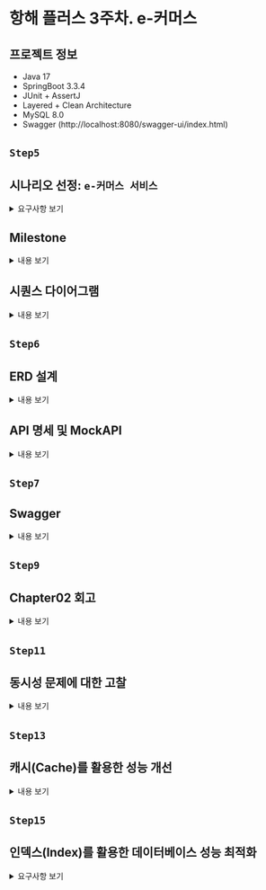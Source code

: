# 항해 플러스 3주차. e-커머스

## 프로젝트 정보
- Java 17
- SpringBoot 3.3.4
- JUnit + AssertJ
- Layered + Clean Architecture
- MySQL 8.0
- Swagger (http://localhost:8080/swagger-ui/index.html)

## `Step5`
## 시나리오 선정: `e-커머스 서비스`
<details>
<summary>요구사항 보기</summary>

### Description
- `e-커머스 상품 주문 서비스`를 구현해 봅니다.
- 상품 주문에 필요한 메뉴 정보들을 구성하고 조회가 가능해야 합니다.
- 사용자는 상품을 여러개 선택해 주문할 수 있고, 미리 충전한 잔액을 이용합니다.
- 상품 주문 내역을 통해 판매량이 가장 높은 상품을 추천합니다.

### Requirements
- 아래 4가지 API 를 구현합니다.
    - 잔액 충전 / 조회 API
    - 상품 조회 API
    - 주문 / 결제 API
    - 인기 판매 상품 조회 API
- 각 기능 및 제약사항에 대해 단위 테스트를 반드시 하나 이상 작성하도록 합니다.
- 다수의 인스턴스로 어플리케이션이 동작하더라도 기능에 문제가 없도록 작성하도록 합니다.
- `동시성 이슈`를 고려하여 구현합니다.
- 재고 관리에 문제 없도록 구현합니다.

### API Specs

`기본 과제`

1️⃣ `주요` 잔액 충전 / 조회 API
- 결제에 사용될 금액을 충전하는 API 를 작성합니다.
- 사용자 식별자 및 충전할 금액을 받아 잔액을 충전합니다.
- 사용자 식별자를 통해 해당 사용자의 잔액을 조회합니다.

2️⃣ `기본` 상품 조회 API
- 상품 정보(ID, 이름, 가격, 잔여수량)을 조회하는 API 를 작성합니다.
- 조회 시점의 상품별 잔여수량이 정확하면 좋습니다.

3️⃣ `주요` 주문 / 결제 API
- 사용자 식별자와 (상품 ID, 수량) 목록을 입력받아 주문하고 결제를 수행하는 API 를 작성합니다.
- 결제는 기 충전된 잔액을 기반으로 수행하며 성공할 시 잔액을 차감해야 합니다.
- 데이터 분석을 위해 결제 성공 시에 실시간으로 주문 정보를 데이터 플랫폼에 전송해야 합니다.
  - 데이터 플랫폼이 어플리케이션 `외부` 라는 가정만 지켜 작업해 주시면 됩니다.
  - 데이터 플랫폼으로의 전송 기능은 Mock API, Fake Module 등 다양한 방법으로 접근해 봅니다.

4️⃣ `기본` 상위 상품 조회 API
- 최근 3일간 가장 많이 팔린 상위 5개 상품 정보를 제공하는 API 를 작성합니다.
- 통계 정보를 다루기 위한 기술적 고민을 충분히 해보도록 합니다.

`심화 과제`

5️⃣ `심화` 장바구니 기능
- 사용자는 구매 이전에 관심 있는 상품들을 장바구니에 적재할 수 있습니다.
- 이 기능을 제공하기 위해 `장바구니에 상품 추가/삭제` API 와 `장바구니 조회` API 가 필요합니다.
- 위 두 기능을 제공하기 위해 어떤 요구사항의 비즈니스 로직을 설계해야 할지 고민해 봅니다.

`💡KEY POINT`

- 동시에 여러 주문이 들어올 경우, 유저의 보유 잔고에 대한 처리가 정확해야 합니다.
- 각 상품의 재고 관리가 정상적으로 이루어져 잘못된 주문이 발생하지 않도록 해야 합니다.

</details>

## Milestone
<details>
<summary>내용 보기</summary>

### 1주차 (2024년 10월 05일 ~ 2024년 10월 11일)
- `주요 목표`: 프로젝트 시작 및 기본 API 설계
- `작업 내용`
  - Milestone 작성
  - 시퀀스 다이어그램 작성
  - ERD 작성
  - API 명세 및 MockAPI 작성

### 2주차 (2024년 10월 12일 ~ 2024년 10월 18일)
- `주요 목표`: 기능 구현
- `작업 내용`
  - 잔액 충전 / 조회 API 구현
  - 상품 조회 API / 상위 상품 조회 API 구현
  - 주문 / 결제 API 구현
  - 장바구니 기능 구현

### 3주차 (2024년 10월 19일 ~ 2024년 10월 25일)
- `주요 목표`: 기능 고도화 및 리팩토링
- `작업 내용`
  - 코드 리팩토링 및 최적화
  - 예외 처리 강화
  - 통합 테스트 작성

</details>

## 시퀀스 다이어그램
<details>
<summary>내용 보기</summary>

### ver. 1주차 (2024년 10월 05일 ~ 2024년 10월 11일)
- 클라이언트, 도메인 모듈, 데이터 플랫폼을 기본 구조로 시퀀스 다이어그램을 작성 
- 추후 과제 요구사항에 맞춰 점차 고도화 예정
- Mermaid 로딩 문제로 인한 다이어그램 통합

### ver. 2주차 (2024년 10월 12일 ~ 2024년 10월 18일)
- 과제 피드백 수정 사항 반영: 서비스명 및 메서드명 표기
- 비지니스 로직 구현에 따른 변경

```mermaid
sequenceDiagram
  actor  Client
  participant UserApplicationService
  participant ProductApplicationService
  participant OrderApplicationService
  participant PaymentApplicationService
  participant CartApplicationService
  participant DataPlatform
  
  Note left of Client: 1. 잔액 조회 API
  Client->>+UserApplicationService: GET /users/balance/{id}
  UserApplicationService->>+DataPlatform: UserService.getPoint(userId)
  DataPlatform-->>-UserApplicationService: User
  UserApplicationService-->>-Client: 200 UserPointResponse 

  Note left of Client: 2. 잔액 충전 API
  Client->>+UserApplicationService: PATCH /users/balance/charge
  UserApplicationService->>+DataPlatform: UserService.chargePoint(userId, amount)
  opt 유효하지 않은 포인트
    UserApplicationService-->>Client: 404 ErrorResponse
  end
  DataPlatform-->>-UserApplicationService: User
  UserApplicationService-->>-Client: 200 UserPointResponse

  Note left of Client: 3. 상품 조회 API
  Client->>+ProductApplicationService: GET /products
  ProductApplicationService->>+DataPlatform: ProductService.getProducts()
  DataPlatform-->>-ProductApplicationService: List<Product> products
  ProductApplicationService-->>-Client: 200 ProductResponse

  Note left of Client: 4. 상위 상품 조회 API
  Client->>+ProductApplicationService: GET /products/popular
  ProductApplicationService->>+DataPlatform: OrderService.popularProducts()
  DataPlatform-->>-ProductApplicationService: List<Long> productIds
  loop [n < productIds.size()]
    ProductApplicationService->>+DataPlatform: ProductService.getProduct(productId)
    DataPlatform-->>-ProductApplicationService: Product
  end
  ProductApplicationService-->>-Client: 200 ProductResponse

  Note left of Client: 5. 주문 API
  Client->>+OrderApplicationService: POST /orders
  loop [n < orderProducts.size()]
    OrderApplicationService->>+DataPlatform: ProductService.reduceProduct(productId, quantity)
    DataPlatform-->>-OrderApplicationService: Product
    opt 상품이 존재하지 않거나, 재고가 부족한 경우
        OrderApplicationService-->>Client: 400 404 ErrorResponse
    end
  end
  OrderApplicationService->>+DataPlatform: OrderService.createOrder(userId, orderLineRequestList)
  DataPlatform-->>-OrderApplicationService: Order
  OrderApplicationService-->>-Client: 200 OrderResponse


  Note left of Client: 6. 결제 API
  Client->>+PaymentApplicationService: POST /payments
  PaymentApplicationService->>+DataPlatform: OrderService.order(orderId)
  DataPlatform-->>-PaymentApplicationService: Order
  opt 주문이 존재하지 않는 경우
    PaymentApplicationService-->>Client: 400 ErrorResponse
  end
  alt
    PaymentApplicationService->>+DataPlatform: UserService.usePoint(userId, totalPrice)
    DataPlatform-->>-PaymentApplicationService: OK
    PaymentApplicationService->>+DataPlatform: PaymentService.payment(userId, SUCCESS)
    DataPlatform-->>-PaymentApplicationService: Payment SUCCESS
    PaymentApplicationService->>+DataPlatform: OrderService.completeOrder(Order)
    DataPlatform-->>-PaymentApplicationService: OK
  else 포인트가 부족한 경우
    PaymentApplicationService->>+DataPlatform: UserService.usePoint(userId, totalPrice)
    DataPlatform-->>-PaymentApplicationService: Exception
    PaymentApplicationService->>+DataPlatform: PaymentService.payment(userId, FAIL)
    DataPlatform-->>-PaymentApplicationService: Payment FAIL
  end
  PaymentApplicationService-->>-Client: 200 PaymentResponse

  Note left of Client: 7. 장바구니 목록 조회
  Client->>+CartApplicationService: POST /carts/{id}
  CartApplicationService->>+DataPlatform: CartService.getCarts(userId)
  DataPlatform-->>-CartApplicationService: List<Cart> carts
  CartApplicationService-->>-Client: 200 CartResponse

  Note left of Client: 8. 장바구니 추가
  Client->>+CartApplicationService: PATCH /carts/add
  CartApplicationService->>+DataPlatform: ProductService.getProduct(productId)
  DataPlatform-->>-CartApplicationService: Product
  opt 상품이 존재하지 않는 경우
    CartApplicationService-->>Client: 400 ErrorResponse
  end
  CartApplicationService->>+DataPlatform: CartService.addCart(userId, quantity, product)
  DataPlatform-->>-CartApplicationService: List<Cart> carts
  CartApplicationService-->>-Client: 200 CartResponse

  Note left of Client: 9. 장바구니 제거
  Client->>+CartApplicationService: PATCH /carts/remove
  CartApplicationService->>+DataPlatform: CartService.removeCart(userId, productId)
  opt 장바구니에 해당 상품이 존재하지 않는 경우
    CartApplicationService-->>Client: 400 ErrorResponse
  end
  CartApplicationService-->>-Client: 200 CartResponse
```
</details>

## `Step6`

## ERD 설계

<details>
<summary>내용 보기</summary>

### ver. 1주차 (2024년 10월 05일 ~ 2024년 10월 11일)
- 히스토리 테이블 제외
- 추후 과제 요구사항에 맞춰 점차 고도화 예정

### ver. 2주차 (2024년 10월 12일 ~ 2024년 10월 18일)
- 과제 피드백 수정 사항 반영

![img.png](docs/step06/img.png)

</details>

## API 명세 및 MockAPI

<details>
<summary>내용 보기</summary>

### (1) 잔액 조회 API
- Endpoint: `GET` /users/balance/{id}
- Summary: 사용자의 잔액을 조회한다.
- Parameter:
  - `id` 사용자 고유 식별자
- ResponseBody:
  - `200` OK
    - `userId`: 사용자 고유 식별자
    - `userName`: 사용자 이름
    - `point`: 포인트 잔액
  ```json
  {
    "userId": "long",
    "userName": "string",
    "point": "long"
  }
  ```
- Example:
  - Response:
    ```json
    {
      "userId": 1,
      "userName": "Alice",
      "point": 100000
    }
    ```
    
### (2) 잔액 충전 API
- Endpoint: `PATCH` /users/balance/charge
- Summary: 사용자의 잔액을 충전한다.
- RequestBody:
  - `userId`: 사용자 고유 식별자
  - `amount`: 충전할 금액
  ```json
  {
    "userId": "long",
    "amount": "long"
  }
  ```
- ResponseBody:
  - `200` OK
    - `userId`: 사용자 고유 식별자
    - `userName`: 사용자 이름
    - `point`: 포인트 잔액
  ```json
  {
    "userId": "long",
    "userName": "string",
    "point": "long"
  }
  ```
- Example:
  - Request:
    ```json
    {
      "userId": 1,
      "amount": 500000
    }
    ``` 
  - Response:
    ```json
    {
       "userId": 1,
       "userName": "Alice",
       "point": 150000
    }
    ```

### (3) 상품 목록 조회 API
- Endpoint: `GET` /products
- Summary: 상품 목록을 조회한다.
- ResponseBody:
  - `200` OK
    - `productId`: 상품 고유 식별자
    - `productName`: 상품명
    - `unitPrice`: 단가
    - `stock`: 재고 수량
  ```json
  [
    {
      "productId": "long",
      "ProductName": "string",
      "unitPrice": "long",
      "stock": "long"
    }
  ]
  ```
- Example:
- Response:
  ```json
  [
    {
      "productId": 1,
      "ProductName": "Laptop",
      "unitPrice": 1500000,
      "stock": 10
    },
    {
      "productId": 2,
      "ProductName": "Smartphone",
      "unitPrice": 800000,
      "stock": 20
    },
    {
      "productId": 3,
      "ProductName": "Headphones",
      "unitPrice": 150000,
      "stock": 50
    },
    {
      "productId": 4,
      "ProductName": "Keyboard",
      "unitPrice": 50000,
      "stock": 30
    },
    {
      "productId": 5,
      "ProductName": "Mouse",
      "unitPrice": 30000,
      "stock": 40
    },
    {
      "productId": 6,
      "ProductName": "Monitor",
      "unitPrice": 300000,
      "stock": 15
    },
    {
      "productId": 7,
      "ProductName": "Tablet",
      "unitPrice": 600000,
      "stock": 25
    },
    {
      "productId": 8,
      "ProductName": "Smartwatch",
      "unitPrice": 250000,
      "stock": 35
    },
    {
      "productId": 9,
      "ProductName": "External Hard Drive",
      "unitPrice": 120000,
      "stock": 20
    },
    {
      "productId": 10,
      "ProductName": "USB Cable",
      "unitPrice": 10000,
      "stock": 100
    }
  ]
  ```

### (4) 상위 상품 조회 API
- Endpoint: `GET` /products/popular
- Summary: 최근 3일간 가장 많이 팔린 상위 5개 상품을 조회한다.
- ResponseBody:
  - `200` OK
    - `productId`: 상품 고유 식별자
    - `productName`: 상품명
    - `unitPrice`: 단가
    - `stock`: 재고 수량
  ```json
  [
    {
      "productId": "long",
      "ProductName": "string",
      "unitPrice": "long",
      "stock": "long"
    }
  ]
  ```
- Example:
  - Response:
    ```json
    [
      {
        "productId": 4,
        "ProductName": "Keyboard",
        "unitPrice": 50000,
        "stock": 30
      },
      {
        "productId": 2,
        "ProductName": "Smartphone",
        "unitPrice": 800000,
        "stock": 20
      },
      {
        "productId": 1,
        "ProductName": "Laptop",
        "unitPrice": 1500000,
        "stock": 10
      },
      {
        "productId": 7,
        "ProductName": "Tablet",
        "unitPrice": 600000,
        "stock": 25
      },
      {
        "productId": 10,
        "ProductName": "USB Cable",
        "unitPrice": 10000,
        "stock": 100
      }
    ]
    ```

### (5) 주문 API
- Endpoint: `POST` /orders
- Summary: 상품을 주문한다.
- RequestBody:
  - `userId`: 사용자 고유 식별자
  - `OrderProductList`: 주문 상품 리스트
    - `productId`: 상품 고유 식별자
    - `quantity`: 주문 수량 
  ```json
  {
    "userId": "long",
    "OrderProductList": [
      {
        "productId": "long",
        "quantity": "long"
      }
    ]
  }
  ```
- ResponseBody:
  - `200` OK
    - `orderId`: 주문 고유 식별자
    - `orderStatus`: 주문 상태 (PENDING: 주문 대기, COMPLETED: 주문 완료, CANCELED: 주문 취소)
    - `productCount`: 주문 상품 수량
    - `totalPrice`: 주문 금액
    ```json
    {
      "orderId": "long",
      "orderStatus": "string",
      "productCount": "long",
      "totalPrice": "long"
    }
    ```
- Example:
  - Request:
    ```json
    {
      "userId":1,
      "OrderProductList": [
        {
          "productId": 2,
          "quantity": 3
        }
      ]
    }
    ``` 
  - Response:
    ```json
    {
      "orderId": 11,
      "orderStatus": "PENDING",
      "productCount": 1,
      "totalPrice": 2400000
    }
    ```

### (6) 결제 API
- Endpoint: `POST` /payments
- Summary: 주문을 결제한다.
- RequestBody:
  - `userId`: 사용자 고유 식별자
  - `orderId`: 주문 고유 식별자
  ```json
  {
    "userId": "long",
    "orderId": "long"
  }
  ```
- ResponseBody:
  - `200` OK
    - `paymentTsid`: 결제 고유 식별자
    - `amount`: 결제 금액
    - `status`: 결제 상태 (SUCCESS: 결제 성공, FAILED: 결제 실패, CANCELLED: 결제 취소)
    ```json
    {
      "paymentId": "long",
      "amount" : "long",
      "paymentStatus" : "string"
    }
    ```
- Example:
  - Request:
    ```json
    {
      "userId": 1,
      "orderId": 11
    }
    ``` 
  - Response:
    ```json
    {
      "paymentId": 1,
      "amount": 2400000,
      "paymentStatus": "FAILED"
    }
    ```

### (7) 장바구니 목록 조회 API
- Endpoint: `GET` /carts/{id}
- Summary: 장바구니 목록을 조회한다.
- Parameter:
  - `id` 사용자 고유 식별자
- ResponseBody:
  - `200` OK
    - `productId`: 장바구니 고유 식별자
    - `productName`: 상품명
    - `quantity`: 장바구니 상품 수량
    - `unitPrice`: 장바구니 상품 단가
    - `cartState`: 장바구니 상품 상태 (AVAILABLE: 구매 가능, OUT_OF_STOCK: 품절)
  ```json
  [
    {
      "productId": "long",
      "productName": "string",
      "quantity": "long",
      "unitPrice": "long",
      "cartState": "string"
    }
  ]
  ```
- Example:
  - Response:
    ```json
    [
      {
        "productId": 1,
        "productName": "Laptop",
        "quantity": 1,
        "unitPrice": 1500000,
        "cartState": "AVAILABLE"
      }
    ]
    ```

### (8) 장바구니 추가 API
- Endpoint: `PATCH` /carts/add
- Summary: 장바구니에 상품을 추가한다.
- RequestBody:
  - `userId`: 사용자 고유 식별자
  - `productId`: 상품 고유 식별자
  - `quantity`: 장바구니 상품 추가 수량
  ```json
  {
    "userId": "long",
    "productId": "long",
    "quantity": "long"
  }
  ```
- ResponseBody:
  - `200` OK
    - `productId`: 장바구니 고유 식별자
    - `productName`: 상품명
    - `quantity`: 장바구니 상품 수량
    - `unitPrice`: 장바구니 상품 단가
    - `cartState`: 장바구니 상품 상태 (AVAILABLE: 구매 가능, OUT_OF_STOCK: 품절)
  ```json
  [
    {
      "productId": "long",
      "productName": "string",
      "quantity": "long",
      "unitPrice": "long",
      "cartState": "string"
    }
  ]
  ```
- Example:
  - Request:
    ```json
    {
      "userId": 1,
      "productId": 1,
      "quantity": 1
    }
    ``` 
  - Response:
    ```json
    [
      {
        "productId": 1,
        "productName": "Laptop",
        "quantity": 1,
        "unitPrice": 1500000,
        "cartState": "AVAILABLE"
      }
    ]
    ```
    
### (9) 장바구니 제거 API
- Endpoint: `PATCH` /carts/remove
- Summary: 장바구니의 상품을 제거한다.
- RequestBody:
  - `userId`: 사용자 고유 식별자
  - `productId`: 상품 고유 식별자
  ```json
  {
    "userId": "long",
    "productId": "long"
  }
  ```
- ResponseBody:
  - `200` OK
    - `productId`: 장바구니 고유 식별자
    - `productName`: 상품명
    - `quantity`: 장바구니 상품 수량
    - `unitPrice`: 장바구니 상품 단가
    - `cartState`: 장바구니 상품 상태 (AVAILABLE: 구매 가능, OUT_OF_STOCK: 품절)
  ```json
  [
    {
      "productId": "long",
      "productName": "string",
      "quantity": "long",
      "unitPrice": "long",
      "cartState": "string"
    }
  ]
  ```
- Example:
  - Request:
    ```json
    {
      "userId": 1,
      "productId": 1
    }
    ``` 
  - Response:
    ```json
    [
      {
        "productId": 1,
        "productName": "Laptop",
        "quantity": 1,
        "unitPrice": 1500000,
        "cartState": "AVAILABLE"
      }
    ]
    ```
    
</details>

## `Step7`
## Swagger
<details>
<summary>내용 보기</summary>

### Swagger: http://localhost:8080/swagger-ui/index.html

![img.png](docs/step07/img.png)

</details>

## `Step9`
## Chapter02 회고
<details>
<summary>내용 보기</summary>

### 1주차 (2024년 10월 05일 ~ 2024년 10월 11일)
프로젝트의 첫 주는 전체적인 방향을 잡는 데 중점을 두었습니다.
시퀀스 다이어그램과 ERD 작성은 비즈니스 로직을 시각적으로 표현하는 데 도움이 되었으며, 명세와 MockAPI 작성을 통해 각 엔드포인트의 역할을 명확히 할 수 있었습니다.
이 과정에서 느낀 점은 초기 설계에 시간을 투자하는 것이 이후 개발의 효율성을 높인다는 것이었습니다. 설계의 중요성을 실감한 주차였습니다.

### 2주차 (2024년 10월 12일 ~ 2024년 10월 18일)
본격적인 기능 구현이 이루어진 주차였습니다.
초기에 설계한 API 명세를 바탕으로 빠르게 개발을 진행할 수 있었지만, 일부 예외 처리 및 경계 조건을 고려하지 못했던 부분에서 시간이 지체되기도 했습니다.
특히, 장바구니와 주문/결제 API에서 비즈니스 로직의 복잡성을 느꼈고, 초기 설계 시 좀 더 구체적인 시나리오를 고려했으면 좋았겠다고 생각했습니다.
이 경험은 설계 단계에서 예외 상황과 경계 조건에 대해 더 깊이 고민해야 함을 깨닫게 해주었습니다.

### 3주차 (2024년 10월 19일 ~ 2024년 10월 25일)
이번 주는 기능을 고도화하고 기존 코드를 개선하는 데 집중했습니다.
초기 설계와 구현된 코드를 기반으로 리팩토링을 진행하며 코드의 가독성과 유지보수성을 높이는 데 주력했습니다. 
통합 테스트 작성은 시스템의 안정성을 확인하는 중요한 과정이었고, 초기 설계와 명세가 잘 되어 있어서 테스트 시 큰 문제가 발생하지 않았습니다.
이 과정에서 다시 한 번 설계가 중요하다는 것을 실감했고, 설계에 더 많은 시간을 투자하는 것이 개발 과정에서의 리스크를 줄이는 데 크게 기여한다는 결론을 내렸습니다.

### 전체적인 회고
설계가 제대로 되어 있다면, 개발 속도는 자연스럽게 빨라지고 리팩토링 시에도 큰 어려움이 없습니다.
설계 단계에서 충분한 시간과 자원을 투자하면, 이후의 개발 과정에서 발생할 수 있는 문제를 미연에 방지할 수 있습니다.
이번 챕터 통해 설계의 중요성을 더욱 깊이 느낄 수 있었으며, 앞으로의 프로젝트에서도 초기 설계에 더 집중하고자 합니다.

</details>

## `Step11`
## 동시성 문제에 대한 고찰
<details>
<summary>내용 보기</summary>

## 동시성 문제(Concurrency Issue)

여러 프로세스나 스레드가 동시에 같은 데이터에 접근하려 할 때 데이터의 일관성을 해칠 수 있는 상황을 말한다.

`동시성 문제`와 함께 확인해야 할 개념이 있다. 

### 공유 자원(Shared Resource)

`공유 자원`은 여러 프로세스나 스레드가 접근할 수 있는 자원을 말한다.

### 경쟁 상태(Race Condition)

`경쟁 상태`는 `공유 자원`을 동시에 읽거나 쓰는 경우 발생할 수 있는 상황으로, `공유 자원`에 접근하는 순서와 타이밍에 따라 실행 결과가 달라지며, 데이터의 일관성이 보장되지 않는 문제가 발생한다. 

`Example` 입출금 문제

![img.png](docs/step11/img.png)

- `Thread-1`과 `Thread-2`는 동시에 계좌 잔액 1,000원을 조회한다.
- `Thread-1`은 500원을 입금하여 계좌 잔액을 1,500원으로 저장한다.
- `Thread-2`는 500원을 인출하여 계좌 잔액을 500원으로 저장한다.

계좌 잔액이 1,000원인 상황에서 `Thread-1`이 500원을 입금하고 `Thread-2`가 500원을 출금한다면 계좌 잔액은 1,000원이어야 한다. 그러나, `공유 자원`인 계좌 잔액에 대해 `Thread-1`과 `Thread-2` 사이에서 `경쟁 상태`가 발생할 수 있으며 최종 계좌 잔액은 1,000원이 아닐 가능성이 있다.

그렇다면 이러한 상황은 왜 발생하는 것일까?

바로, `원자성(Atomicity)`과 `가시성(Visibility)`이 보장되지 않았기 때문이다.

`원자성`은 하나의 작업이 중간에 끼어들거나 나누어지지 않고, 완전히 실행되거나 전혀 실행되지 않아야 함을 말한다. 즉, 계좌 잔액을 조회하고 값을 변경한 후, 변경된 값을 저장하는 것이 모두 하나의 단위 작업으로 실행 되어야 한다.

`가시성`은 하나의 프로세스나 스레드가 수정한 값을 다른 프로세스나 스레드가 즉시 확인할 수 있어야 함을 의미한다. 위 그림과 같이, `Thread-1`이 변경한 계좌 잔액이 `Thread-2`에 반영되지 않아 데이터의 일관성이 깨질 수 있다.

### 임계 영역(Critical Section)

![img.png](docs/step11/img01.png)

(출처: https://nailyourinterview.org/interview-resources/operating-systems/critical-section-problem/)

`공유 자원`에 접근하는 영역을 `임계 영역`이라고 하며, `경쟁 상태`가 발생하는 영역이다.

`임계 영역`에서 `동기화 기법`을 통해 `경쟁 상태`를 해결할 수 있으며, 설계시 고려해야 할 조건이 있다. 

1. `상호 배제(Mutual Exclusion)`: 임계 영역에 동시에 하나의 프로세스나 스레드만 접근할 수 있도록 보장하는 특성을 말한다.
2. `진행(Progress)`: 임계 영역에 진입하려는 스레드가 하나라도 있을 경우, 다른 스레드가 해당 진입을 방해하지 않도록 보장하는 특성을 말한다.
3. `한정 대기(Bounded Waiting)`: 스레드가 임계 영역에 들어가기 위해 무한히 기다리지 않도록 보장하는 특성을 말한다.

`동기화 기법`에는 대표적으로 `lock`, `synchronized`키워드를 활용하는 방법이 있으며, `Chapter01. TDD & Clean Architecture`에서 학습했던 내용이다.

이번 과제에서는 데이터베이스에서 발생할 수 있는 동시성 문제를 파악하고 해결해보고자 한다.

## 데이터베이스의 동시성 문제

다수의 사용자가 동시에 데이터베이스에 접근하여 동일한 데이터를 조회하거나 수정하는 상황이 발생한다.

이때, 발생할 수 있는 동시성 문제는 아래와 같다.

### 갱신 분실(Lost Update)

`갱신 분실`은 여러 트랜잭션이 동시에 데이터를 수정하면서 하나의 트랜잭션 작업의 결과가 분신되는 문제를 말한다.

![img_1.png](docs/step11/img02.png)

- `Transaction1`이 상품 재고(10개)를 조회한다. 
- `Transaction2`도 상품 재고(10개)를 조회한다.
- `Transaction1`이 상품 재고를 20개로 업데이트한다.
- `Transaction2`도 상품 재고를 5개로 업데이트한다.

`Transaction1`의 업데이트가 `Transaction2`의 업데이트에 의해 분실되는 상황이 발생한다.

### 모순성(Inconsistency)



## 데이터베이스의 동시성 문제 해결 방안

그렇다면, 동시성 문제를 해결할 수 있는 방법은 무엇이 있을까?


## 이커머스 과제에서의 동시성 문제 해결

데이터베이스의 동시성 문제를 해결하기 위한 동시성 제어 기법에는 `Database Lock`과 `Redis`를 활용한`Distributed Lock`이 있다. 테스트를 통해 동시성 제어 기법을 비교하여 이번 과제에서 발생할 수 있는 동시성 문제를 해결하고자 한다.

동시성 제어 기법을 비교하기 위한 테스트는 아래 테스트 시나리오를 바탕으로 `JMeter`를 활용하여 진행하였다.

```
[시나리오]

최초 재고가 10,000개인 특정 상품(Laptop)에 대해 아래와 같이 요청을 보낸다.

100명의 사용자가 동시에 재고 1개 차감 요청
1,000명의 사용자가 동시에 재고 1개 차감 요청
5,000명의 사용자가 동시에 재고 1개 차감 요청
```

재고 차감 로직은 아래와 같이 구현하였다.

```java
@Transactional
public Product reduceProduct(long productId, long quantity) {
    
    // 01. 재고 조회 
	Product product = productRepository.findById(productId)
			.orElseThrow(() -> new IllegalStateException(ExceptionMessage.PRODUCT_NOT_FOUND.getMessage()));
    
    // 02. 재고 차감
	product.reduceStock(quantity);

    // 03. 저장
	return productRepository.save(product);
}
```

### CASE01. 트랜잭션 격리 수준

현재 데이터베이스에 설정된 트랜잭션 격리 수준을 확인하기 위해 쿼리문 `SELECT @@GLOBAL(or SESSION).transaction_isolation`을 실행하였다.

![img.png](docs/step11/img03.png)

InnoDB의 기본값인 `REPEATABLE_READ`로 설정되어 있는 것을 확인하였다.

`REPEATABLE_READ` 상태에서 테스트를 진행하였으며, `Dirty Read`는 방지할 수 있으나, 여전히 `Lost Upate`나 `Phantom Read` 문제가 발생할 가능성이 있다. 테스트 결과는 아래와 같았다.

`테스트 결과`

`상품 재고`

![img.png](docs/step11/img04.png)
![img_1.png](docs/step11/img05.png)
![img_2.png](docs/step11/img06.png)

`JMeter`

![img_3.png](docs/step11/img07.png)

최종 상품 재고는 `3,900`이어야 하지만 `9,301`인 것을 확인할 수 있다. 

일부 재고 차감 요청이 누락되거나, 잘못된 재고 수량으로 갱신된 것으로 보인다.

`REPEATABLE_READ`는 같은 트랜잭션 내에서 데이터의 일관성을 어느 정도 보장하지만, 다수의 요청이 동시에 발생할 때 데이터 일관성을 보장하지 못하는 것으로 보인다.

따라서, 추가적인 동시성 제어 기법이 필요하다.

### CASE02. 낙관적 락(Optimistic Lock) 적용

`@Version`필드를 통해 버전 관리를 설정하고, `@Lock(LockModeType.OPTIMISTIC)`으로 `낙관적 락`을 적용하였다.

```java
@Version
private long version;

@Lock(LockModeType.OPTIMISTIC)
Optional<ProductEntity> findById(long id);
```
각 트랜잭션은 재고를 수정하기 전 버전 정보를 확인하여, 수정 중 데이터가 다른 트랜잭션에 의해 변경되었을 경우 충돌을 감지한다.

`테스트 결과`

`상품 재고`

![img_4.png](docs/step11/img08.png)
![img_5.png](docs/step11/img09.png)
![img_6.png](docs/step11/img10.png)

`JMeter`

![img_7.png](docs/step11/img11.png)

충돌로 인해 89.9%의 트랜잭션에서 `ObjectOptimisticLockingFailureException`이 발생한 것을 확인할 수 있다. 해당 요청은 자동으로 롤백되었으며, 증가한 버전 만큼 상품 재고가 차감된 것을 확인 할 수 있다.

`낙관적 락`은 충돌이 많은 환경에서 다수의 트랜잭션이 반복적으로 실패할 수 있어 재시도 로직이 필요할 것으로 보인다.

`implementation("org.springframework.retry:spring-retry")`의 `@Retryable` 어노테이션을 활용하여 재시도 로직을 쉽게 구현할 수 있다.

```java
@Transactional
@Retryable(
        retryFor = {ObjectOptimisticLockingFailureException.class},
        maxAttempts = 3,
        backoff = @Backoff(delay = 500)
)
public Product reduceProduct(long productId, long quantity) {

    Product product = productRepository.findById(productId)
            .orElseThrow(() -> new IllegalStateException(ExceptionMessage.PRODUCT_NOT_FOUND.getMessage()));

    product.reduceStock(quantity);

    return productRepository.save(product);
}
```

재시도 로직을 추가한다면 충돌로 인한 실패율이 낮아져 전반적으로 처리율이 개선될 것으로 예상되며, 재시도로 인한 DB 부하가 증가할 것으로 예상된다.

### CASE03. 비관적 락(Pessimistic Lock) 적용

`@Lock(LockModeType.PESSIMISTIC_WRITE)`으로 `비관적 락`을 적용하여 다른 트랜잭션이 해당 자원을 수정하지 못하도록 하였다.

```java
@Lock(LockModeType.PESSIMISTIC_WRITE)
Optional<ProductEntity> findById(long id);
```
`테스트 결과`

`상품 재고`

![img.png](docs/step11/img12.png)
![img_1.png](docs/step11/img13.png)
![img_2.png](docs/step11/img14.png)

`JMeter`

![img_3.png](docs/step11/img15.png)

상품 재고 차감이 정확하게 이루어진 것을 확인할 수 있다. 그러나 `비관적 락`으로 인해 다수의 요청이 대기 상태로 전환 되면서, 처리 시간이 증가한 것을 확인할 수 있다.

### CASE04. 분산 락(Distributed Lock) 적용

`Redis`는 `RedLock`알고리즘을 통해 `Lock`을 제공하며, `Jedis`, `Lettuce`, `Redisson` 다양한 라이브러리를 활용할 수 있다.

`Redisson`을 활용하여 분산락을 구현하기 위해 `implementation("org.redisson:redisson-spring-boot-starter:3.37.0")` 의존성을 추가하였다.

```java
@Target(ElementType.METHOD)
@Retention(RetentionPolicy.RUNTIME)
public @interface DistributedLock {

  String key();

  TimeUnit timeUnit() default TimeUnit.MILLISECONDS;

  long waitTime() default 5000L;

  long leaseTime() default 3000L;
}


@Slf4j
@Aspect
@Component
@RequiredArgsConstructor
public class DistributedLockAop {

  private final RedissonClient redissonClient;

  @Around("@annotation(io.hhplus.ecommerce.common.annotation.DistributedLock)")
  public Object lock(ProceedingJoinPoint joinPoint) throws Throwable {
    MethodSignature methodSignature = (MethodSignature) joinPoint.getSignature();
    DistributedLock distributedLock = methodSignature.getMethod().getAnnotation(DistributedLock.class);

    String key = (String) CustomSpringELParser.getDynamicValue(methodSignature.getParameterNames(), joinPoint.getArgs(), distributedLock.key());

    RLock lock = redissonClient.getLock("LOCK:" + key);

    try {

      boolean available = lock.tryLock(distributedLock.waitTime(), distributedLock.leaseTime(), distributedLock.timeUnit());

      if (!available) {
        throw new IllegalStateException(ExceptionMessage.REDIS_LOCK_ACQUIRE_FAILED.getMessage());
      }

      log.info("락 획득(KEY: {})", key);
      return joinPoint.proceed();
    } catch (InterruptedException e) {
      throw new IllegalStateException(ExceptionMessage.REDIS_LOCK_ACQUIRE_FAILED.getMessage());
    } finally {
      lock.unlock();
      log.info("락 해제(KEY: {})", key);
    }
  }
}

@DistributedLock(key = "'product'.concat(':').concat(#productId)")
public ProductResponse reduceProduct(long productId, long amount) {
    return ProductResponse.from(productService.reduceProduct(productId, amount));
}

@Transactional
public Product reduceProduct(long productId, long quantity) {

  Product product = productRepository.findById(productId)
          .orElseThrow(() -> new IllegalStateException(ExceptionMessage.PRODUCT_NOT_FOUND.getMessage()));

  product.reduceStock(quantity);

  return productRepository.save(product);
}
```
![img_5.png](docs/step11/img16.png)

위 그림과 같이 각 요청은 락 획득을 성공한 후 트랜잭션을 시작하여 상품 재고를 차감하고 트랜잭션이 종료된 후 락을 해제한다.

`테스트 결과`

`상품 재고`

![img_4.png](docs/step11/img17.png)
![img_6.png](docs/step11/img18.png)
![img_7.png](docs/step11/img19.png)

`JMeter`

![img_8.png](docs/step11/img20.png)

발생한 1.21%의 예외는 락을 획득하지 못한 요청에서 발생하였으며, 해당 예외를 제외한 요청에 대한 상품 재고 차감은 정확히 반영된 것을 확인하였다.

### 포인트 충전 및 차감 로직

`포인트`는 개별적으로 관리되어 해당 자원에 접근하는 주체가 명확히 구분된다.

충돌 가능성이 낮고, 충돌이 발생하더라도 재시도가 용이하므로, `낙관적 락(Optimistic Lock)`을 통해 동시성 문제를 해결하고자 한다.

### 상품 재고 차감 로직

`상품 재고`는 동시에 여러 사용자가 동일한 상품에 접근할 수 있으며, 충돌 시 재고 수량의 정확한 유지가 필수적이다. 

특히 동시에 다수의 차감 요청이 발생할 가능성이 높아, 명확한 동시성 제어 기법이 필요할 것으로 보인다.

`Redis 분산 락(Distributed Lock)` 또는 `비관적 락(Pessimistic Lock)`을 통해 동시성 문제를 제어하고자 한다.

`Redis 분산 락(Distributed Lock)`

여러 서버에서 접근하더라도 Redis 락을 통해 일관성 있게 재고를 관리할 수 있으며, 락 타임아웃과 같은 부하 제어가 가능하다.

Redis 분산 락을 사용해 특정 상품의 재고 차감 시 락을 선점하고, 재고 차감 로직이 완료된 후 락을 해제하는 방식으로 구현한다.

재시도 로직과 함께 타임아웃을 설정하여 락 점유 시간이 길어지는 것을 방지하고, 응답 속도를 최적화할 수 있다.

`비관적 락(Pessimistic Lock)`

충돌 가능성을 원천적으로 차단하여, 재고 차감 로직이 확실하게 일관성을 유지할 수 있다.

트랜잭션 시작 시 PESSIMISTIC_WRITE 락을 사용해 자원을 점유한 후, 재고 차감 완료 후에 락을 해제한다.

비관적 락의 경우 대기 시간이 증가할 수 있는 단점이 있다.

### 결론

1. 포인트 충전 및 차감 로직 
   - 낙관적 락
   - 충돌 발생 시 재시도를 통해 일관성을 유지하며, 락 유지 비용을 최소화하여 성능을 보장한다.
      
2. 상품 재고 차감 로직
   - Redis 분산 락
   - 분산 환경에서 재고 일관성을 보장할 수 있도록 Redis 분산 락을 사용하고, 높은 동시성 환경에서도 안전하게 재고를 관리할 수 있다.

</details>

## `Step13`
## 캐시(Cache)를 활용한 성능 개선
<details>
<summary>내용 보기</summary>

`캐시(Cache)`는 자주 접근하는 데이터를 메모리에 저장하여 빠르게 제공하는 방식을 말한다.

이커머스 시나리오의 `API`를 분석하고 캐시를 활용하여 성능을 개선하고자 한다.

## `API` 분석 및 개선

사용자가 호출하는 빈도가 높고 캐시를 통한 성능 개선 효과가 클 것으로 예상되는 `API`를 선정하였다.

### 1. 상품 목록 조회 API (`GET` /api/products) 

- **분석**
  - 해당 `API`는 `findAll`을 통해 모든 상품 데이터를 조회한다.
  - 상품 데이터가 많아질수록 조회 시간이 길어질 가능성이 있다.
  - 여러 사용자가 동시에 요청할 경우 데이터베이스에 부하가 발생할 가능성이 크다.


- **성능 비교 테스트**
  ```
  [시나리오]
  
  상품 데이터 1,000건을 100명의 사용자가 10회 호출한다.
  ```
  위 시나리오를 바탕으로, `JMeter`를 활용하여 부하 테스트를 진행하였다.

  - `Thread Group` 설정  
    ![img.png](docs/step13/img.png)

  - [기존] 상품 목록 조회 API 
    ![img.png](docs/step13/img01.png)
    ```
    [결과]
    - 총 요청수: 1,000건
    - 성공률: 100%
    - 최대 응답시간: 1,268ms
    - 최소 응답시간: 28ms
    - 평균 응답시간: 472ms
    - TPS(Transaction Per Second): 165.9/sec 
    ```
    1,000건의 모든 요청에서 데이터베이스를 직접 조회한 결과로, `평균 응답시간`은 `472ms`, `TPS`는 `165.9/sec`으로 측정되었다.
  
  
  그렇다면 상품 데이터 1,000건을 캐싱한다면 결과는 어떻게 달라지게 될까?


- **개선 과정 및 테스트**  

  빠른 데이터 읽기/쓰기 성능을 제공하는 `Redis`를 활용하여 캐시 서버를 구성하였다.
  
  데이터를 찾을때 우선 캐시에 저장된 데이터가 있는지 우선적으로 확인하는 `Look Aside(Lazy Loading) 패턴`을 캐시 전략으로 선택하였다.
  
  `RedisConfig.java`
  ```java
  
  @Bean
  public CacheManager cacheManager(RedissonConnectionFactory redissonConnectionFactory) {

    ObjectMapper objectMapper = new ObjectMapper();
    objectMapper.activateDefaultTyping(objectMapper.getPolymorphicTypeValidator(), ObjectMapper.DefaultTyping.NON_FINAL);
    
    RedisCacheConfiguration redisCacheConfiguration = RedisCacheConfiguration.defaultCacheConfig()
        .serializeKeysWith(RedisSerializationContext.SerializationPair.fromSerializer(new StringRedisSerializer()))
        .serializeValuesWith(RedisSerializationContext.SerializationPair.fromSerializer(new GenericJackson2JsonRedisSerializer(objectMapper)));

    return RedisCacheManager.builder(redissonConnectionFactory)
        .cacheDefaults(redisCacheConfiguration)
        .build();
  }
  ```
  `ProductApplicationService.java`
  ```java
  @Override
  @Cacheable(cacheNames = "products", key = "'allProducts'")
  public Products getProducts() {
      return Products.from(productRepository.findAll());
  }
  ```
  - `Redis`
  ![img02.png](docs/step13/img02.png)  

  - [변경] 상품 목록 조회 API
    ![img03.png](docs/step13/img03.png)
    ```
    [결과]
    - 총 요청수: 1,000건
    - 성공률: 100%
    - 최대 응답시간: 1,867ms
    - 최소 응답시간: 7ms
    - 평균 응답시간: 242ms
    - TPS(Transaction Per Second): 316.7/sec
    ```
    상품 데이터 1,000건을 캐싱한 후 조회한 결과로, `평균 응답시간`은 `242ms`, `TPS`는 `316.7/sec`으로 측정되었다.
    
    초기 60건의 요청에서 `Cache Miss`가 발생하여 데이터베이스에서 데이터를 조회하는 현상이 나타났다.

    `Cache Warming`된 상태에서도 테스트를 진행하였으며, 결과는 아래와 같다.
    
    ![img_1.png](docs/step13/img04.png)
    ```
    [결과]
    - 총 요청수: 1,000건
    - 성공률: 100%
    - 최대 응답시간: 464ms
    - 최소 응답시간: 6ms
    - 평균 응답시간: 127ms
    - TPS(Transaction Per Second): 438.8/sec
    ```
    `평균 응답시간`은 `127ms`, `TPS`는 `438.8/sec`으로 측정되었다.
  

- **결론**

  성능 비교 테스트를 통해 캐시를 적용함으로써 성능이 크게 개선된 것을 확인할 수 있었다.

  `평균 응답 시간`은 캐시 적용 전 `472ms`에서 캐시 적용 후 `127ms`로 약 세 배가량 빨라졌으며, `TPS`는 `438.8/sec`로 기존보다 두 배 이상 증가하였다. 특히, Cache Warming 이후에는 일관된 성능을 제공하며 데이터베이스 부하가 크게 감소한 것이 인상적이었다.
    
  그러나, 모든 상품 데이터를 캐싱하는 방식은 부적절하다고 생각한다. 페이징 처리를 통해 데이터를 나누어 조회하는 방식으로도 충분히 개선될 것으로 보인다.
    
### 2. 상위 상품 조회 API (`GET` /api/products/popular)

- **분석**
  - 해당 `API`는 지난 3일간의 인기 상품 5개를 조회한다.
  - 지난 3일간의 주문 데이터를 기반으로 인기 상품 ID를 조회하고, 각 상품 ID에 해당하는 상품 데이터를 조회하여 반환한다.
  - 상품 및 주문 데이터가 많아질수록 조회 시간이 길어질 가능성이 있다.
  - 여러 사용자가 동시에 요청할 경우 데이터베이스에 부하가 발생할 가능성이 크다.


- **성능 비교 테스트**
  ```
  [시나리오]
  
  - 상품 데이터 1,000건
  - 주문 데이터 10,000건
  
  위 데이터에 대해 100명의 사용자가 10회 호출한다.
  ```

  - [기존] 상품 목록 조회 API
    ![img.png](docs/step13/img05.png)
    ```
    [결과]
    - 총 요청수: 1,000건
    - 성공률: 100%
    - 최대 응답시간: 2,204ms
    - 최소 응답시간: 113ms
    - 평균 응답시간: 1,338ms
    - TPS(Transaction Per Second): 70.9/sec
    ```
    `평균 응답시간`은 `1,338ms`, `TPS`는 `70.9/sec`으로 측정되었다.


- **개선 과정 및 테스트**
  
  `OrderService`의 `getPopularProducts`는 주문 데이터를 집계하기 위해 `GROUP BY`, `SUM` 같은 집계 함수를 사용하고 있으며, 이는 데이터베이스의 부하를 발생시킬 가능성이 높다. 

  또한 지난 3일간의 인기 상품을 조회하는 것이므로 모든 요청에 주문 데이터를 집계하는 것은 불필요한 중복 계산이 발생한다.

  이와 같은 문제를 해결하기 위해 결과를 캐싱하여 성능을 개선하고자 한다.

  `RedisConfig.java`
  ```java
  @Bean
  public CacheManager cacheManager(RedissonConnectionFactory redissonConnectionFactory) {
  
      ObjectMapper objectMapper = new ObjectMapper();
      objectMapper.activateDefaultTyping(objectMapper.getPolymorphicTypeValidator(), ObjectMapper.DefaultTyping.NON_FINAL);

      RedisCacheConfiguration redisCacheConfiguration = RedisCacheConfiguration.defaultCacheConfig()
              .serializeKeysWith(RedisSerializationContext.SerializationPair.fromSerializer(new StringRedisSerializer()))
              .serializeValuesWith(RedisSerializationContext.SerializationPair.fromSerializer(new GenericJackson2JsonRedisSerializer(objectMapper)));
      
      Map<String, RedisCacheConfiguration> redisCacheConfigurations = new HashMap<>();
      redisCacheConfigurations.put("products", redisCacheConfiguration.entryTtl(Duration.ofSeconds(86400)));

      return RedisCacheManager.builder(redissonConnectionFactory)
              .cacheDefaults(redisCacheConfiguration)
              .withInitialCacheConfigurations(redisCacheConfigurations)
              .build();
  }
  ```
  `TTL(Time-To-Live) 설정`: 하루 단위로 데이터가 갱신되므로, 86400(24시간)으로 설정하였다. 
  
  `OrderApplicationService.java`
  ```java
  @Override
  @Cacheable(cacheNames = "products", key = "'popularProductsIds'")
  public List<Long> getPopularProducts(LocalDateTime startDateTime, LocalDateTime endDateTime) {
      return orderRepository.findPopularProducts(startDateTime, endDateTime);
  }
  ```
  
  `OrderScheduler.java`
  ```java
  @Component
  @RequiredArgsConstructor
  public class OrderScheduler {
  
      private final OrderService orderService;
  
      @Scheduled(cron = "0 0 0 * * *")
      @CacheEvict(cacheNames = "popularProducts", key = "'popularProductsIds'")
      public void refreshPopularProductsCached() {
          LocalDateTime now = LocalDateTime.now();
          LocalDateTime startDateTime = now.minusDays(3).toLocalDate().atStartOfDay();
          LocalDateTime endDateTime = now.minusDays(1).toLocalDate().atTime(23, 59, 59);
  
          orderService.getPopularProducts(startDateTime, endDateTime);
      }
  }
  ```
  매일 자정(00시 00분) 주문 집계 데이터에 캐시를 갱신한다.

  `ProductApplicationService.java`
  ```java
  @Override
  @Cacheable(cacheNames = "products", key = "#productId")
  public Optional<Product> getProduct(long productId) {
      return productRepository.findById(productId);
  }

  @Override
  @CachePut(cacheNames = "products", key = "#productId")
  public Product reduceProduct(long productId, long quantity) {

      Product product = productRepository.findById(productId)
              .orElseThrow(() -> new IllegalStateException(ExceptionMessage.PRODUCT_NOT_FOUND.getMessage()));

      product.reduceStock(quantity);

      productRepository.save(product);

      return product;
  }
  ```
  개별 상품에 대한 데이터를 캐싱하며, 개별 상품 재고가 감소할 경우 캐시를 갱신한다.
  
  - `Redis`
  ![img_1.png](docs/step13/img06.png)
  
  - [변경] 상위 상품 조회 API
    ![img_2.png](docs/step13/img07.png)
    ```
    [결과]
    - 총 요청수: 1,000건
    - 성공률: 100%
    - 최대 응답시간: 105ms
    - 최소 응답시간: 13ms
    - 평균 응답시간: 45ms
    - TPS(Transaction Per Second): 750.8/sec
    ```
    `평균 응답시간`은 `45msms`, `TPS`는 `750.8/sec`으로 측정되었다.


- **결론**

이번 성능 개선을 통해 `상위 상품 조회 API`의 성능을 크게 개선할 수 있었다.

최초, 인기 상품 조회를 위해 지난 3일 간의 주문 데이터를 집계하는 데 시간이 많이 소요되었고, 특히 동시에 여러 사용자가 요청할 경우 데이터베이스에 큰 부하가 발생할 가능성이 있었다.

이 문제를 해결하기 위해 `Redis`를 활용한 캐싱을 도입하고, 캐시 `TTL(Time-To-Live)`을 하루 단위로 설정하여 주기적으로 데이터를 갱신하는 방식으로 성능을 개선하였다.

- `평균 응답 시간`: 기존 `1,338ms`에서 `45ms`로 97% 개선
- `TPS(Transaction Per Second)`: `70.9/sec`에서 `750.8/sec`으로 10배 이상 증가

이번 성능 개선은 캐시 전략을 잘 활용한 사례로, 데이터 조회 성능을 획기적으로 개선할 수 있다는 것을 보여주었다.

</details>

## `Step15`
## 인덱스(Index)를 활용한 데이터베이스 성능 최적화
<details>
<summary>요구사항 보기</summary>

`인덱스(Index)`는 **데이터베이스 테이블의 조회 속도를 향상시키기 위한 자료 구조**이다.

이커머스 시나리오의 **주요 조회 쿼리를 분석하고 인덱스를 활용하여 데이터베이스 성능을 최적화**하고자 한다.

### 주요 조회 쿼리

`PK(Primary Key)`로 조회하는 쿼리는 이미 `인덱스(Index)`가 적용되어 있다고 판단하여 제외하였다.

**1. 장바구니 조회**

`장바구니 테이블`
```sql
CREATE TABLE `ecommerce`.`cart`
(
  `id`    BIGINT  NOT NULL    AUTO_INCREMENT  COMMENT '장바구니 상품 고유 식별자',
  `user_seq`   BIGINT  NOT NULL    COMMENT '사용자 고유 식별자',
  `product_id`   BIGINT  NOT NULL    COMMENT '상품 고유 식별자',
  `quantity`  BIGINT NOT NULL    COMMENT '장바구니 상품 수량',
  `created_at`    DATETIME    NOT NULL    COMMENT '장바구니 상품 생성 일시',
  `updated_at`    DATETIME    NOT NULL    COMMENT '장바구니 상품 갱신 일시',
  PRIMARY KEY (`id`)
);
```

`장바구니 조회 쿼리`: 특정 사용자의 장바구니 목록을 조회한다.
```sql
SELECT * FROM cart WHERE user_seq = ?
```

위 조회 쿼리에 대해 장바구니 데이터 1,000,000건을 생성한 후 `인덱스(Index)` 생성 전과 후를 비교하였다.

[BEFORE]
- INDEX
  ```sql
  SHOW INDEX FROM cart;
  ```
  ![img.png](docs/step15/img.png)
- EXPLAIN
  ![img_1.png](docs/step15/img_1.png)
  ```
  [실행 계획]
  - type: ALL
  - key: -
  - rows: 996,586 
  - filtered: 10 
  - extra: using where
  ```
- EXPLAIN ANALYZE
  ```
  -> Filter: (cart.user_seq = 500)  (cost=100596.10 rows=99659) (actual time=300.922..606.182 rows=1000 loops=1)
  -> Table scan on cart  (cost=100596.10 rows=996586) (actual time=6.593..564.197 rows=1000000 loops=1)
  ```
- EXECUTE
  ```
  select * from cart where user_seq = 500
  1,000 rows retrieved starting from 1 in 486 ms (execution: 183 ms, fetching: 303 ms)
  ```
  
[AFTER]

`user_seq`값을 기준으로 데이터를 조회하기 때문에, 해당 컬럼에 `인덱스(Index)`를 추가하였다. 

```sql
CREATE INDEX idx_user_seq ON `ecommerce`.`cart` (`user_seq`);
```

- INDEX
  ```sql
  SHOW INDEX FROM cart;
  ```
  ![img_3.png](docs/step15/img_3.png)
- EXPLAIN
  ![img_4.png](docs/step15/img_4.png)
  ```
  [실행 계획]
  - type: ref
  - key: idx_user_seq
  - rows: 1000
  - filtered: 100
  - extra: -
  ```
- EXPLAIN ANALYZE
  ```
  -> Index lookup on cart using idx_user_seq (user_seq=500)  (cost=350.00 rows=1000) (actual time=9.130..13.451 rows=1000 loops=1)
  ```
- EXECUTE
  ```
  select * from cart where user_seq = 500
  1,000 rows retrieved starting from 1 in 259 ms (execution: 8 ms, fetching: 251 ms)
  ```
[결과 비교 및 분석]
  1. 쿼리 실행 계획 비교
     - [BEFORE]: `type`이 `ALL`이고 `key`가 `null`로 `전체 테이블 스캔`이 발생한 것을 확인할 수 있다.   
     - [AFTER]: `type`이 `ref`이고 `key`가 새로 생성한 `idx_user_seq`로 `인덱스(Index)`를 통한 조회를 수행되었음을 확인할 수 있다.
  2. `EXPLAIN ANALYZE` 비교
     - [BEFORE]: `테이블 스캔(Table scan)`이 발생하였으며 실행 시간이 `300ms`에서 `606ms`로 측정되었다.
     - [AFTER]: `idx_user_seq`를 활용한 `인덱스 검색(Index Lookup)`으로 실행 시간이 `9ms`에서 `13ms`로 측정되었다.
  3. 실제 쿼리 실행 시간 비교
     - [BEFORE]: `183ms` 소요
     - [AFTER]: `8ms` 소요
  4. 결론
     - `장바구니 테이블`에 `인덱스(Index)`를 추가함으로써 전체 테이블 스캔이 발생하지 않도록 최적화가 이루어졌고 쿼리의 실행 성능이 비약적으로 개선되었다.

**2. 상위 주문 상품 집계**

`주문 테이블`
```sql
CREATE TABLE `ecommerce`.`orders`
(
  `id`    BIGINT  NOT NULL    AUTO_INCREMENT  COMMENT '주문 고유 식별자',
  `user_seq`   BIGINT  NOT NULL    COMMENT '사용자 고유 식별자',
  `order_status`  VARCHAR(20)    NOT NULL    COMMENT '주문 상태',
  `created_at`    DATETIME    NOT NULL    COMMENT '주문 생성 일시',
  `updated_at`    DATETIME    NOT NULL    COMMENT '주문 갱신 일시',
  PRIMARY KEY (`id`)
);
```

`주문 상품 테이블`
```sql
CREATE TABLE `ecommerce`.`order_line`
(
  `id`    BIGINT  NOT NULL    AUTO_INCREMENT  COMMENT '주문 상품 고유 식별자',
  `order_id`   BIGINT  NOT NULL   COMMENT '주문 고유 식별자',
  `product_id`   BIGINT  NOT NULL    COMMENT '상품 고유 식별자',
  `product_name`   VARCHAR(50)  NOT NULL    COMMENT '주문 상품명',
  `unit_price`    BIGINT  NOT NULL    COMMENT '주문 상품 단가',
  `quantity`  BIGINT NOT NULL    COMMENT '주문 상품 수량',
  `created_at`    DATETIME    NOT NULL    COMMENT '주문 상품 생성 일시',
  `updated_at`    DATETIME    NOT NULL    COMMENT '주문 상품 갱신 일시',
  PRIMARY KEY (`id`)
);
```

`상위 주문 상품 집계 쿼리`: 주문이 많은 상위 5개 상품 ID를 조회한다.
```sql
SELECT ol.product_id
FROM order_line ol
INNER JOIN orders o ON o.id = ol.order_id 
WHERE o.order_status != 'CANCELED'
AND o.created_at BETWEEN ? and ?
GROUP BY ol.product_id
ORDER BY sum(ol.quantity) DESC
LIMIT 5;
```

위 조회 쿼리에 대해 주문 데이터 100,000건과 해당 주문 데이터에 대한 주문 상품 데이터 약 700,000건을 생성한 후 `인덱스(Index)` 생성 전과 후를 비교하였다.

[BEFORE]
- INDEX
  ```sql
  SHOW INDEX FROM orders;
  ```
  ![img_5.png](docs/step15/img_5.png)
  ```sql
  SHOW INDEX FROM order_line;
  ```
  ![img_6.png](docs/step15/img_6.png)
- EXPLAIN
  ![img_7.png](docs/step15/img_7.png)
  ```
  [실행 계획]
  1. order_line
    - type: ALL
    - key: -
    - rows: 745,494
    - filtered: 100
    - extra: using temporary; using filesort;
  2. orders
    - type: eq_ref
    - key: PRIMARY
    - rows: 1
    - filtered: 10
    - extra: using where;
  ```
- EXPLAIN ANALYZE
  ```
  -> Limit: 5 row(s)  (actual time=1975.417..1975.418 rows=5 loops=1)
  -> Sort: `sum(ol.quantity)` DESC, limit input to 5 row(s) per chunk  (actual time=1975.416..1975.416 rows=5 loops=1)
  -> Table scan on <temporary>  (actual time=0.001..3.572 rows=99247 loops=1)
  -> Aggregate using temporary table  (actual time=1953.181..1962.915 rows=99247 loops=1)
  -> Nested loop inner join  (cost=336551.48 rows=74542) (actual time=4.199..1534.947 rows=499105 loops=1)
  -> Table scan on ol  (cost=75628.58 rows=745494) (actual time=2.663..661.103 rows=749119 loops=1)
  -> Filter: ((o.order_status <> 'CANCELED') and (o.created_at between '2024-11-11 00:00:00' and '2024-11-13 23:59:59'))  (cost=0.25 rows=0.1) (actual time=0.001..0.001 rows=1 loops=749119)
  -> Single-row index lookup on o using PRIMARY (id=ol.order_id)  (cost=0.25 rows=1) (actual time=0.000..0.000 rows=1 loops=749119)
  ```
- EXECUTE
  ```
  SELECT ol.product_id
  FROM order_line ol
  INNER JOIN orders o ON o.id = ol.order_id
  WHERE o.order_status != 'CANCELED'
  AND o.created_at BETWEEN '2024-11-11 00:00:00' and '2024-11-13 23:59:59'
  GROUP BY ol.product_id
  ORDER BY sum(ol.quantity) DESC
  LIMIT 5
  5 rows retrieved starting from 1 in 1 s 276 ms (execution: 1 s 262 ms, fetching: 14 ms)
  ```

[AFTER]

해당 쿼리는 `orders`테이블의 `order_status`컬럼과 `created_at`컬럼을 조건으로 필터링하고, `order_line`테이블의 `product_id`컬럼을 그룹화하여 수량을 기준으로 내림차순 정렬한다.

먼저, 필터링을 기준으로 개별 `인덱스(Index)` 생성 후 결과를 확인해보았다.

- INDEX
  
  `orders`
  ```sql
  CREATE INDEX idx_order_status ON `ecommerce`.`orders` (`order_status`);
  CREATE INDEX idx_created_at ON `ecommerce`.`orders` (`created_at`);
  ```
  ![img_8.png](docs/step15/img_8.png)
  
  `order_line`
  ```sql
  CREATE INDEX idx_order_id_ ON `ecommerce`.`order_line` (`order_id`);
  CREATE INDEX idx_product_id ON `ecommerce`.`order_line` (`product_id`);
  ```
  ![img_9.png](docs/step15/img_9.png)
- EXPLAIN
  ![img_10.png](docs/step15/img_10.png)
  ```
  [실행 계획]
  1. orders
  - type: ALL
  - key: -
  - rows: 99,951
  - filtered: 25
  - extra: using where; using temporary; using filesort;
  2. order_line
  - type: ref
  - key: idx_order_id
  - rows: 11
  - filtered: 100
  - extra: -
  ```
- EXPLAIN ANALYZE
  ```
  -> Limit: 5 row(s)  (actual time=5582.162..5582.162 rows=5 loops=1)
  -> Sort: `sum(ol.quantity)` DESC, limit input to 5 row(s) per chunk  (actual time=5582.160..5582.160 rows=5 loops=1)
  -> Table scan on <temporary>  (actual time=0.001..4.026 rows=99247 loops=1)
  -> Aggregate using temporary table  (actual time=5555.642..5565.935 rows=99247 loops=1)
  -> Nested loop inner join  (cost=170745.34 rows=294732) (actual time=16.105..5096.183 rows=499105 loops=1)
  -> Filter: ((o.order_status <> 'CANCELED') and (o.created_at between '2024-11-11 00:00:00' and '2024-11-13 23:59:59'))  (cost=10099.35 rows=24988) (actual time=8.893..165.161 rows=66642 loops=1)
  -> Table scan on o  (cost=10099.35 rows=99951) (actual time=8.261..86.275 rows=100000 loops=1)
  -> Index lookup on ol using idx_order_id (order_id=o.id)  (cost=5.25 rows=12) (actual time=0.061..0.073 rows=7 loops=66642)
  ```
- EXECUTE
  ```
  SELECT ol.product_id
  FROM order_line ol
  INNER JOIN orders o ON o.id = ol.order_id
  WHERE o.order_status != 'CANCELED'
  AND o.created_at BETWEEN '2024-11-11 00:00:00' and '2024-11-13 23:59:59'
  GROUP BY ol.product_id
  ORDER BY sum(ol.quantity) DESC
  LIMIT 5
  5 rows retrieved starting from 1 in 2 s 265 ms (execution: 2 s 236 ms, fetching: 29 ms)
  ```

다음으로, `복합 인덱스`를 생성한 후 결과를 확인해보았다.

- INDEX

  `orders`
  ```sql
  CREATE INDEX idx_created_at_order_status ON `ecommerce`.`orders` (`created_at`, `order_status`);
  ```
  ![img_11.png](docs/step15/img_11.png)
  `order_line`
  ```sql
  CREATE INDEX idx_product_id_order_id ON `ecommerce`.`order_line` (`product_id`, `order_id`);
  ```
  ![img_12.png](docs/step15/img_12.png)
- EXPLAIN
  ![img_13.png](docs/step15/img_13.png)
  ```
  [실행 계획]
  1. order_line
  - type: ALL
  - key: -
  - rows: 745,494
  - filtered: 100
  - extra: using temporary; using filesort;
  2. orders
  - type: eq_ref
  - key: PRIMARY
  - rows: 1
  - filtered: 45
  - extra: using where;
  ```
- EXPLAIN ANALIZE
  ```
  -> Limit: 5 row(s)  (actual time=1778.202..1778.202 rows=5 loops=1)
  -> Sort: `sum(ol.quantity)` DESC, limit input to 5 row(s) per chunk  (actual time=1778.201..1778.201 rows=5 loops=1)
  -> Table scan on <temporary>  (actual time=0.001..3.889 rows=99247 loops=1)
  -> Aggregate using temporary table  (actual time=1753.800..1763.988 rows=99247 loops=1)
  -> Nested loop inner join  (cost=336441.80 rows=335469) (actual time=0.106..1379.312 rows=499105 loops=1)
  -> Table scan on ol  (cost=75518.90 rows=745494) (actual time=0.063..234.255 rows=749119 loops=1)
  -> Filter: ((o.order_status <> 'CANCELED') and (o.created_at between '2024-11-11 00:00:00' and '2024-11-13 23:59:59'))  (cost=0.25 rows=0.4) (actual time=0.001..0.001 rows=1 loops=749119)
  -> Single-row index lookup on o using PRIMARY (id=ol.order_id)  (cost=0.25 rows=1) (actual time=0.001..0.001 rows=1 loops=749119)
  ```
- EXECUTE
  ```
  SELECT ol.product_id
  FROM order_line ol
  INNER JOIN orders o ON o.id = ol.order_id
  WHERE o.order_status != 'CANCELED'
  AND o.created_at BETWEEN '2024-11-11 00:00:00' and '2024-11-13 23:59:59'
  GROUP BY ol.product_id
  ORDER BY sum(ol.quantity) DESC
  LIMIT 5
  5 rows retrieved starting from 1 in 1 s 460 ms (execution: 1 s 445 ms, fetching: 15 ms)
  ```

[결과 비교 및 분석]
1. 단일 컬럼 인덱스 생성 후 성능 변화
   - `order_line`의 인덱스 `idx_order_id`, `idx_product_id`와 `orders`의 인덱스 `idx_order_status`, `idx_created_at`를 생성한 후, 실행 시간이 2초대로 오히려 증가하였다.
   - `orders`에서 `order_status`와 `created_at` 조건이 분리된 단일 컬럼 인덱스 방식은 각 조건별 필터링에는 효과적일 수 있다고 생각하지만 기대한 결과가 나오지 않았다.
2. 복합 인덱스 생성 후 성능 변화
   - `orders`에 `(created_at, order_status)`, `order_line`에 `(product_id, order_id)` 복합 인덱스를 생헝한 후, 실행 계획과 실행 시간이 이전보다 더 개선된 것을 확인할 수 있다.
   - `EXPLAIN ANALYZE`결과에서 `order_line`에 대한 테이블 스캔이 여전히 존재하지만, 복합 인덱스를 사용하여 조건 필터링과 정렬을 모두 인덱스에서 처리하면서 성능이 다소 향상된 것으로 생각된다.
3. 결론
   - 복합 인덱스를 추가한 후 쿼리 성능이 개선되었으나, 최적화는 여전히 필요하다.
   - `order_line`에 대한 테이블 스캔을 줄이기 위해 더 나은 인덱스 전략을 찾고, 쿼리 구조를 변경해야 한다.

 </details>